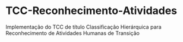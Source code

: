 # TCC-Reconhecimento-Atividades
Implementação do TCC de título Classificação Hierárquica para Reconhecimento de Atividades Humanas de Transição
